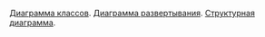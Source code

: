 [Диаграмма классов](https://github.com/KirillKomarov550503/poker-manager/blob/master/diagrams/class_to_be.png).
[Диаграмма развертывания](https://github.com/KirillKomarov550503/poker-manager/blob/master/diagrams/deployment_to_be.png).
[Структурная диаграмма](https://github.com/KirillKomarov550503/poker-manager/blob/master/diagrams/structure_to_be.png).
